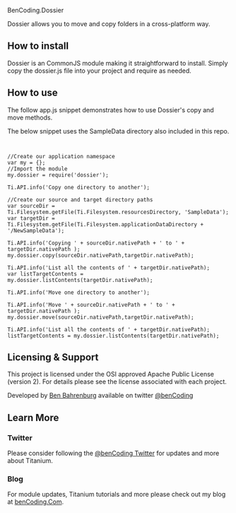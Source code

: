 
BenCoding.Dossier

Dossier allows you to move and copy folders in a cross-platform way.

<h2>How to install</h2>
Dossier is an CommonJS module making it straightforward to install.  Simply copy the dossier.js file into your project and require as needed.

<h2>How to use</h2>

The follow app.js snippet demonstrates how to use Dossier's copy and move methods.

The below snippet uses the SampleData directory also included in this repo.

<pre><code>

//Create our application namespace
var my = {};
//Import the module
my.dossier = require('dossier');

Ti.API.info('Copy one directory to another');

//Create our source and target directory paths
var sourceDir = Ti.Filesystem.getFile(Ti.Filesystem.resourcesDirectory, 'SampleData');
var targetDir = Ti.Filesystem.getFile(Ti.Filesystem.applicationDataDirectory + '/NewSampleData');

Ti.API.info('Copying ' + sourceDir.nativePath + ' to ' + targetDir.nativePath );
my.dossier.copy(sourceDir.nativePath,targetDir.nativePath);

Ti.API.info('List all the contents of ' + targetDir.nativePath);
var listTargetContents = my.dossier.listContents(targetDir.nativePath);

Ti.API.info('Move one directory to another');

Ti.API.info('Move ' + sourceDir.nativePath + ' to ' + targetDir.nativePath );
my.dossier.move(sourceDir.nativePath,targetDir.nativePath);

Ti.API.info('List all the contents of ' + targetDir.nativePath);
listTargetContents = my.dossier.listContents(targetDir.nativePath);
</code></pre>

<h2>Licensing & Support</h2>

This project is licensed under the OSI approved Apache Public License (version 2). For details please see the license associated with each project.

Developed by [Ben Bahrenburg](http://bahrenburgs.com) available on twitter [@benCoding](http://twitter.com/benCoding)

<h2>Learn More</h2>

<h3>Twitter</h3>

Please consider following the [@benCoding Twitter](http://www.twitter.com/benCoding) for updates 
and more about Titanium.

<h3>Blog</h3>

For module updates, Titanium tutorials and more please check out my blog at [benCoding.Com](http://benCoding.com).